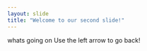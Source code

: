```yaml
---
layout: slide
title: "Welcome to our second slide!"
---
```

whats going on
Use the left arrow to go back!
